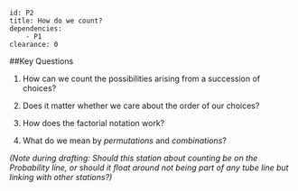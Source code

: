 ````
id: P2
title: How do we count?
dependencies:
    - P1
clearance: 0
````
##Key Questions

1.  How can we count the possibilities arising from a succession of choices?

1.  Does it matter whether we care about the order of our choices?

1.  How does the factorial notation work?

1.  What do we mean by _permutations_ and _combinations_?

_(Note during drafting: Should this station about counting be on the Probability line, or should it float around not being part of any tube line but linking with other stations?)_

